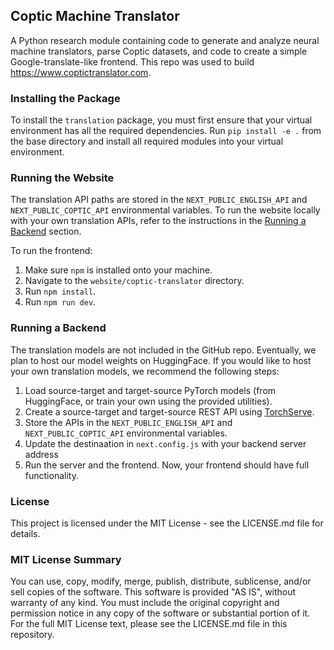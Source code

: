 ## Coptic Machine Translator

A Python research module containing code to generate and analyze neural machine translators, parse Coptic datasets, and code to create a simple Google-translate-like frontend. This repo was used to build https://www.coptictranslator.com.


### Installing the Package
To install the `translation` package, you must first ensure that your virtual environment has all the required dependencies. Run `pip install -e .` from the base directory and install all required modules into your virtual environment.

### Running the Website
The translation API paths are stored in the `NEXT_PUBLIC_ENGLISH_API` and `NEXT_PUBLIC_COPTIC_API` environmental variables. To run the website locally with your own translation APIs, refer to the instructions in the [Running a Backend](#running-a-backend) section.

To run the frontend:
1. Make sure `npm` is installed onto your machine.
2. Navigate to the `website/coptic-translator` directory.
3. Run `npm install`.
4. Run `npm run dev`.

### Running a Backend
The translation models are not included in the GitHub repo. Eventually, we plan to host our model weights on HuggingFace. If you would like to host your own translation models, we recommend the following steps:
1. Load source-target and target-source PyTorch models (from HuggingFace, or train your own using the provided utilities).
2. Create a source-target and target-source REST API using [TorchServe](https://pytorch.org/serve/).
3. Store the APIs in the `NEXT_PUBLIC_ENGLISH_API` and `NEXT_PUBLIC_COPTIC_API` environmental variables.
4. Update the destinaation in `next.config.js` with your backend server address
5. Run the server and the frontend. Now, your frontend should have full functionality.

### License

This project is licensed under the MIT License - see the LICENSE.md file for details.

### MIT License Summary
You can use, copy, modify, merge, publish, distribute, sublicense, and/or sell copies of the software.
This software is provided "AS IS", without warranty of any kind.
You must include the original copyright and permission notice in any copy of the software or substantial portion of it.
For the full MIT License text, please see the LICENSE.md file in this repository.












